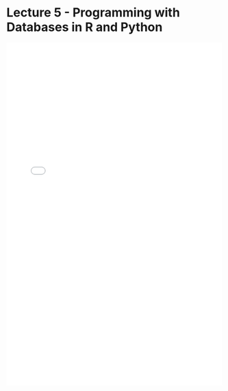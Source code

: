 # Lecture 5 - Programming with Databases in R and Python

<iframe src="../data_540_lecture5_sql_programming.pdf" width="100%" height="800px" frameBorder="0"> </iframe>
